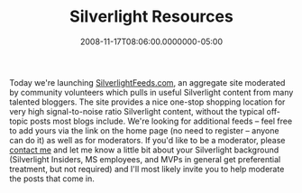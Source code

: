 ﻿---
title: Silverlight Resources
date: "2008-11-17T08:06:00.0000000-05:00"
description: Today we're launching SilverlightFeeds.com, an aggregate site
featuredImage: img/silverlight-resources-1-featured.png
---

Today we're launching [SilverlightFeeds.com](http://silverlightfeeds.com/), an aggregate site moderated by community volunteers which pulls in useful Silverlight content from many talented bloggers. The site provides a nice one-stop shopping location for very high signal-to-noise ratio Silverlight content, without the typical off-topic posts most blogs include. We're looking for additional feeds – feel free to add yours via the link on the home page (no need to register – anyone can do it) as well as for moderators. If you'd like to be a moderator, please [contact me](http://stevesmithblog.com/contact) and let me know a little bit about your Silverlight background (Silverlight Insiders, MS employees, and MVPs in general get preferential treatment, but not required) and I'll most likely invite you to help moderate the posts that come in.

